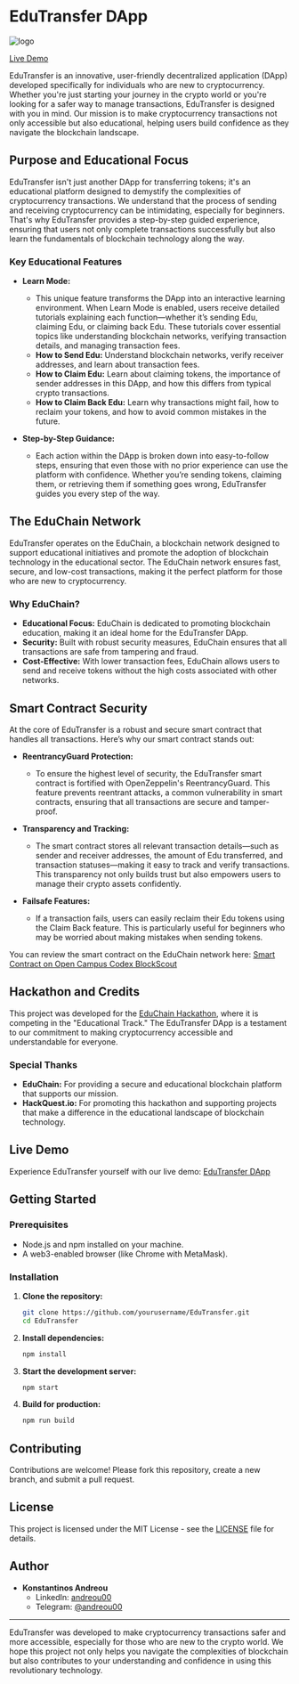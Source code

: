 
# EduTransfer DApp
![logo](https://github.com/user-attachments/assets/34a75939-7640-4eeb-adc6-b507ae55778d)

[Live Demo](https://edutransfer.netlify.app/)

EduTransfer is an innovative, user-friendly decentralized application (DApp) developed specifically for individuals who are new to cryptocurrency. Whether you're just starting your journey in the crypto world or you're looking for a safer way to manage transactions, EduTransfer is designed with you in mind. Our mission is to make cryptocurrency transactions not only accessible but also educational, helping users build confidence as they navigate the blockchain landscape.

## Purpose and Educational Focus

EduTransfer isn't just another DApp for transferring tokens; it's an educational platform designed to demystify the complexities of cryptocurrency transactions. We understand that the process of sending and receiving cryptocurrency can be intimidating, especially for beginners. That's why EduTransfer provides a step-by-step guided experience, ensuring that users not only complete transactions successfully but also learn the fundamentals of blockchain technology along the way.

### Key Educational Features

- **Learn Mode:**
  - This unique feature transforms the DApp into an interactive learning environment. When Learn Mode is enabled, users receive detailed tutorials explaining each function—whether it’s sending Edu, claiming Edu, or claiming back Edu. These tutorials cover essential topics like understanding blockchain networks, verifying transaction details, and managing transaction fees.
  - **How to Send Edu:** Understand blockchain networks, verify receiver addresses, and learn about transaction fees.
  - **How to Claim Edu:** Learn about claiming tokens, the importance of sender addresses in this DApp, and how this differs from typical crypto transactions.
  - **How to Claim Back Edu:** Learn why transactions might fail, how to reclaim your tokens, and how to avoid common mistakes in the future.

- **Step-by-Step Guidance:**
  - Each action within the DApp is broken down into easy-to-follow steps, ensuring that even those with no prior experience can use the platform with confidence. Whether you’re sending tokens, claiming them, or retrieving them if something goes wrong, EduTransfer guides you every step of the way.

## The EduChain Network

EduTransfer operates on the EduChain, a blockchain network designed to support educational initiatives and promote the adoption of blockchain technology in the educational sector. The EduChain network ensures fast, secure, and low-cost transactions, making it the perfect platform for those who are new to cryptocurrency.

### Why EduChain?

- **Educational Focus:** EduChain is dedicated to promoting blockchain education, making it an ideal home for the EduTransfer DApp.
- **Security:** Built with robust security measures, EduChain ensures that all transactions are safe from tampering and fraud.
- **Cost-Effective:** With lower transaction fees, EduChain allows users to send and receive tokens without the high costs associated with other networks.

## Smart Contract Security

At the core of EduTransfer is a robust and secure smart contract that handles all transactions. Here’s why our smart contract stands out:

- **ReentrancyGuard Protection:**
  - To ensure the highest level of security, the EduTransfer smart contract is fortified with OpenZeppelin's ReentrancyGuard. This feature prevents reentrant attacks, a common vulnerability in smart contracts, ensuring that all transactions are secure and tamper-proof.

- **Transparency and Tracking:**
  - The smart contract stores all relevant transaction details—such as sender and receiver addresses, the amount of Edu transferred, and transaction statuses—making it easy to track and verify transactions. This transparency not only builds trust but also empowers users to manage their crypto assets confidently.

- **Failsafe Features:**
  - If a transaction fails, users can easily reclaim their Edu tokens using the Claim Back feature. This is particularly useful for beginners who may be worried about making mistakes when sending tokens.

You can review the smart contract on the EduChain network here: [Smart Contract on Open Campus Codex BlockScout](https://opencampus-codex.blockscout.com/address/0xFEc667D65b61Edc7f664766B50D3aC32420718Eb)

## Hackathon and Credits

This project was developed for the [EduChain Hackathon](https://dorahacks.io/hackathon/educhain/), where it is competing in the "Educational Track." The EduTransfer DApp is a testament to our commitment to making cryptocurrency accessible and understandable for everyone.

### Special Thanks

- **EduChain:** For providing a secure and educational blockchain platform that supports our mission.
- **HackQuest.io:** For promoting this hackathon and supporting projects that make a difference in the educational landscape of blockchain technology.

## Live Demo

Experience EduTransfer yourself with our live demo: [EduTransfer DApp](https://edutransfer.netlify.app/)

## Getting Started

### Prerequisites

- Node.js and npm installed on your machine.
- A web3-enabled browser (like Chrome with MetaMask).

### Installation

1. **Clone the repository:**
   ```bash
   git clone https://github.com/yourusername/EduTransfer.git
   cd EduTransfer
   ```

2. **Install dependencies:**
   ```bash
   npm install
   ```

3. **Start the development server:**
   ```bash
   npm start
   ```

4. **Build for production:**
   ```bash
   npm run build
   ```

## Contributing

Contributions are welcome! Please fork this repository, create a new branch, and submit a pull request.

## License

This project is licensed under the MIT License - see the [LICENSE](LICENSE) file for details.

## Author

- **Konstantinos Andreou**
  - LinkedIn: [andreou00](https://www.linkedin.com/in/andreou00/)
  - Telegram: [@andreou00](https://t.me/andreou00)

---

EduTransfer was developed to make cryptocurrency transactions safer and more accessible, especially for those who are new to the crypto world. We hope this project not only helps you navigate the complexities of blockchain but also contributes to your understanding and confidence in using this revolutionary technology.
